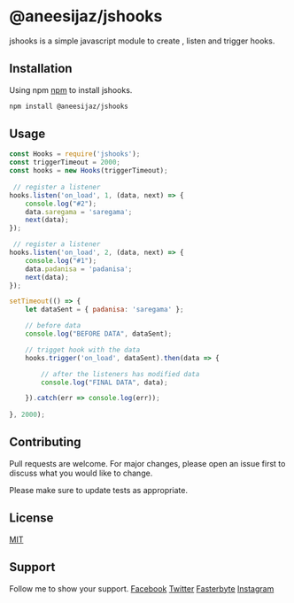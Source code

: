 # @aneesijaz/jshooks

jshooks is a simple javascript module to create , listen and trigger hooks.

## Installation

Using npm [npm](https://www.npmjs.com/package/@aneesijaz/jshooks) to install jshooks.

```bash
npm install @aneesijaz/jshooks
```

## Usage

```javascript
const Hooks = require('jshooks');
const triggerTimeout = 2000;
const hooks = new Hooks(triggerTimeout);
            
 // register a listener
hooks.listen('on_load', 1, (data, next) => {
    console.log("#2");
    data.saregama = 'saregama';
    next(data);
});

 // register a listener
hooks.listen('on_load', 2, (data, next) => {
    console.log("#1");
    data.padanisa = 'padanisa';
    next(data);
});

setTimeout(() => {
    let dataSent = { padanisa: 'saregama' };

    // before data
    console.log("BEFORE DATA", dataSent);

    // trigget hook with the data
    hooks.trigger('on_load', dataSent).then(data => {

        // after the listeners has modified data
        console.log("FINAL DATA", data);

    }).catch(err => console.log(err));
    
}, 2000);
```


## Contributing
Pull requests are welcome. For major changes, please open an issue first to discuss what you would like to change.

Please make sure to update tests as appropriate.

## License
[MIT](https://choosealicense.com/licenses/mit/)

## Support

Follow me to show your support.
[Facebook](https://www.facebook.com/lafanggaparinda)
[Twitter](https://twitter.com/billdarwaza)
[Fasterbyte](https://fasterbyte.net)
[Instagram](https://www.instagram.com/teacher_of_teachers)
